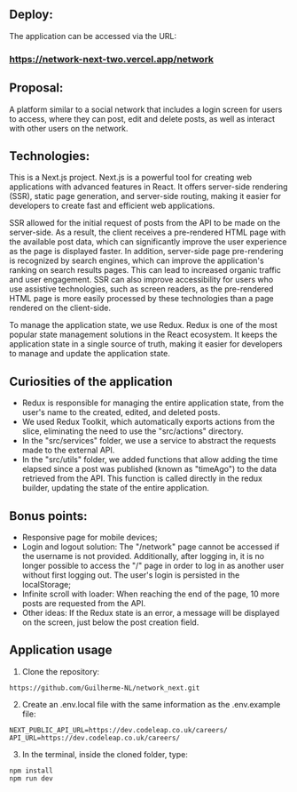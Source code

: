 ## Deploy:

The application can be accessed via the URL:

### https://network-next-two.vercel.app/network

## Proposal:

A platform similar to a social network that includes a login screen for users to access, where they can post, edit and delete posts, as well as interact with other users on the network.
<br/>

## Technologies:

This is a Next.js project. Next.js is a powerful tool for creating web applications with advanced features in React. It offers server-side rendering (SSR), static page generation, and server-side routing, making it easier for developers to create fast and efficient web applications.
<br/>

SSR allowed for the initial request of posts from the API to be made on the server-side. As a result, the client receives a pre-rendered HTML page with the available post data, which can significantly improve the user experience as the page is displayed faster. In addition, server-side page pre-rendering is recognized by search engines, which can improve the application's ranking on search results pages. This can lead to increased organic traffic and user engagement. SSR can also improve accessibility for users who use assistive technologies, such as screen readers, as the pre-rendered HTML page is more easily processed by these technologies than a page rendered on the client-side.
<br/>

To manage the application state, we use Redux. Redux is one of the most popular state management solutions in the React ecosystem. It keeps the application state in a single source of truth, making it easier for developers to manage and update the application state.

## Curiosities of the application

- Redux is responsible for managing the entire application state, from the user's name to the created, edited, and deleted posts.
- We used Redux Toolkit, which automatically exports actions from the slice, eliminating the need to use the "src/actions" directory.
- In the "src/services" folder, we use a service to abstract the requests made to the external API.
- In the "src/utils" folder, we added functions that allow adding the time elapsed since a post was published (known as "timeAgo") to the data retrieved from the API. This function is called directly in the redux builder, updating the state of the entire application.

## Bonus points:

- Responsive page for mobile devices;
- Login and logout solution: The "/network" page cannot be accessed if the username is not provided. Additionally, after logging in, it is no longer possible to access the "/" page in order to log in as another user without first logging out. The user's login is persisted in the localStorage;
- Infinite scroll with loader: When reaching the end of the page, 10 more posts are requested from the API.
- Other ideas: If the Redux state is an error, a message will be displayed on the screen, just below the post creation field.

## Application usage

1. Clone the repository:

```
https://github.com/Guilherme-NL/network_next.git
```

2. Create an .env.local file with the same information as the .env.example file:

```
NEXT_PUBLIC_API_URL=https://dev.codeleap.co.uk/careers/
API_URL=https://dev.codeleap.co.uk/careers/
```

3. In the terminal, inside the cloned folder, type:

```
npm install
npm run dev
```
